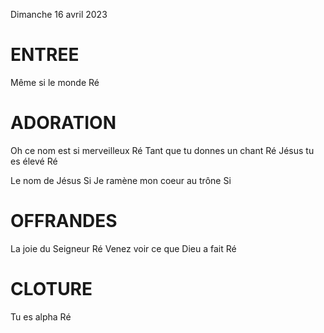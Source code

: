 Dimanche 16 avril 2023

# ENTREE
Même si le monde Ré

# ADORATION
Oh ce nom est si merveilleux Ré
Tant que tu donnes un chant Ré
Jésus tu es élevé Ré

Le nom de Jésus Si
Je ramène mon coeur au trône Si

# OFFRANDES
La joie du Seigneur Ré 
Venez voir ce que Dieu a fait Ré

# CLOTURE
Tu es alpha Ré
